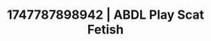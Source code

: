 ---
categories:
- Cinematic erotica
- Gymnastics
- Satin sheets
- Erotic surprise
- Hand over mouth play
image: /assets/images/1747787898942.jpg
layout: post
seo:
  description: Featured content with premium ABDL Play, Scat Fetish. HD images available.
  keywords: ABDL Play, Scat Fetish
  og_image: /assets/images/1747787898942.jpg
  schema_type: VisualArtwork
tags:
- ABDL Play
- '#1747787898942'
- Scat Fetish
title: 1747787898942 | ABDL Play Scat Fetish
---